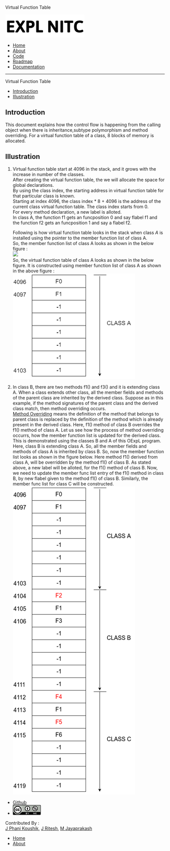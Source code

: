 Virtual Function Table    

[![](../img/logo.png)](index.html)

*   [Home](../index.html)
*   [About](../about.html)
*   [Code](#)
*   [Roadmap](../roadmap.html)
*   [Documentation](../documentation.html)

* * *

Virtual Function Table

  
  

*   [Introduction](#nav-introduction)
*   [Illustration](#nav-illustration)

Introduction
------------

This document explains how the control flow is happening from the calling object when there is inheritance,subtype polymorphism and method overriding. For a virtual function table of a class, 8 blocks of memory is allocated.

Illustration
------------

1.  Virtual function table start at 4096 in the stack, and it grows with the increase in number of the classes.  
    After creating the virtual function table, the we will allocate the space for global declarations.  
    By using the class index, the starting address in virtual function table for that particular class is known.  
    Starting at index 4096, the class index \* 8 + 4096 is the address of the current class virtual function table. The class index starts from 0.  
    For every method declaration, a new label is alloted.  
    In class A, the function f1 gets an funcposition 0 and say flabel f1 and  
    the function f2 gets an funcposition 1 and say a flabel f2.
    
    Following is how virtual function table looks in the stack when class _A_ is installed using the pointer to the member function list of class A.  
    So, the member function list of class A looks as shown in the below figure :  
    [![](#)](#)  
    So, the virtual function table of class A looks as shown in the below figure. It is constructed using member function list of class A as shown in the above figure :  
    [![](../img/virtual_function_table_1.png)](../img/virtual_function_table_1.png)
    
2.  In class B, there are two methods f1() and f3() and it is extending class A. When a class extends other class, all the member fields and methods of the parent class are inherited by the derived class. Suppose as in this example, if the method signatures of the parent class and the derived class match, then method overriding occurs.  
    [Method Overriding](https://en.wikipedia.org/wiki/Method_overriding) means the definition of the method that belongs to parent class is replaced by the definition of the method which is already present in the derived class. Here, f1() method of class B overrides the f1() method of class A. Let us see how the process of method overriding occurrs, how the member function list is updated for the derived class. This is demonstrated using the classes B and A of this OExpL program. Here, class B is extending class A. So, all the member fields and methods of class A is inherited by class B. So, now the member function list looks as shown in the figure below.  Here method f1() derived from class A, will be overridden by the method f1() of class B. As stated above, a new label will be alloted, for the f1() method of class B. Now, we need to update the member func list entry of the f1() method in class B, by new flabel given to the method f1() of class B. Similarly, the member func list for class C will be constructed.  
    [![](../img/virtual_function_table_2.png)](../img/virtual_function_table_2.png)

*   [Github](http://github.com/silcnitc)
*   [![Creative Commons License](../img/creativecommons.png)](http://creativecommons.org/licenses/by-nc/4.0/)

Contributed By :  
[J Phani Koushik](#), [J Ritesh](#), [M Jayaprakash](#)

*   [Home](../index.html)
*   [About](../AUTHORS)